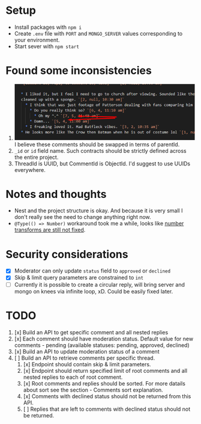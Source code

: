 # Setup

- Install packages with `npm i`
- Create `.env` file with `PORT` and `MONGO_SERVER` values corresponding to your environment.
- Start sever with `npm start`

# Found some inconsistencies

1. ![inc-1](misc/inc-1.png)
   I believe these comments should be swapped in terms of parentId.
1. `_id` or `id` field name. Such contracts should be strictly defined across the entire project.
1. ThreadId is UUID, but CommentId is ObjectId. I'd suggest to use UUIDs everywhere.

# Notes and thoughts

- Nest and the project structure is okay. And because it is very small I don't really see the need to change anything right now.
- `@Type(() => Number)` workaround took me a while, looks like [number transforms are still not fixed](https://github.com/typestack/class-transformer/issues/179).

# Security considerations

- [x] Moderator can only update `status` field to `approved` or `declined`
- [x] Skip & limit query parameters are constrained to `int`
- [ ] Currently it is possible to create a circular reply, will bring server and mongo on knees via infinite loop, xD. Could be easily fixed later.

# TODO

1. [x] Build an API to get specific comment and all nested replies
1. [x] Each comment should have moderation status. Default value for new comments - pending (available statuses: pending, approved, declined)
1. [x] Build an API to update moderation status of a comment
1. [ ] Build an API to retrieve comments per specific thread.
   1. [x] Endpoint should contain skip & limit parameters.
   1. [x] Endpoint should return specified limit of root comments and all nested replies to each of root comment.
   1. [x] Root comments and replies should be sorted. For more datails about sort see the section - Comments sort explanation.
   1. [x] Comments with declined status should not be returned from this API.
   1. [ ] Replies that are left to comments with declined status should not be returned.
